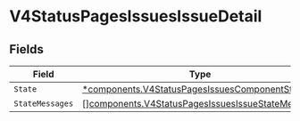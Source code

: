 # V4StatusPagesIssuesIssueDetail


## Fields

| Field                                                                                                                | Type                                                                                                                 | Required                                                                                                             | Description                                                                                                          |
| -------------------------------------------------------------------------------------------------------------------- | -------------------------------------------------------------------------------------------------------------------- | -------------------------------------------------------------------------------------------------------------------- | -------------------------------------------------------------------------------------------------------------------- |
| `State`                                                                                                              | [*components.V4StatusPagesIssuesComponentStatus](../../models/components/v4statuspagesissuescomponentstatus.md)      | :heavy_minus_sign:                                                                                                   | N/A                                                                                                                  |
| `StateMessages`                                                                                                      | [][components.V4StatusPagesIssuesIssueStateMessage](../../models/components/v4statuspagesissuesissuestatemessage.md) | :heavy_minus_sign:                                                                                                   | N/A                                                                                                                  |